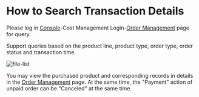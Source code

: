 # How to Search Transaction Details
Please log in [Console](https://console.jdcloud.com/)-Cost Management Login-[Order Management](https://uc.jdcloud.com/cost/order-list) page for query.

Support queries based on the product line, product type, order type, order status and transaction time.

![file-list](https://github.com/jdcloudcom/en/blob/en-signin-signup/image/Finance/OnlineBuy/buy-1.png)


You may view the purchased product and corresponding records in details in the [Order Management](https://uc.jdcloud.com/cost/order-list) page. At the same time, the "Payment" action of unpaid order can be "Canceled" at the same time.
